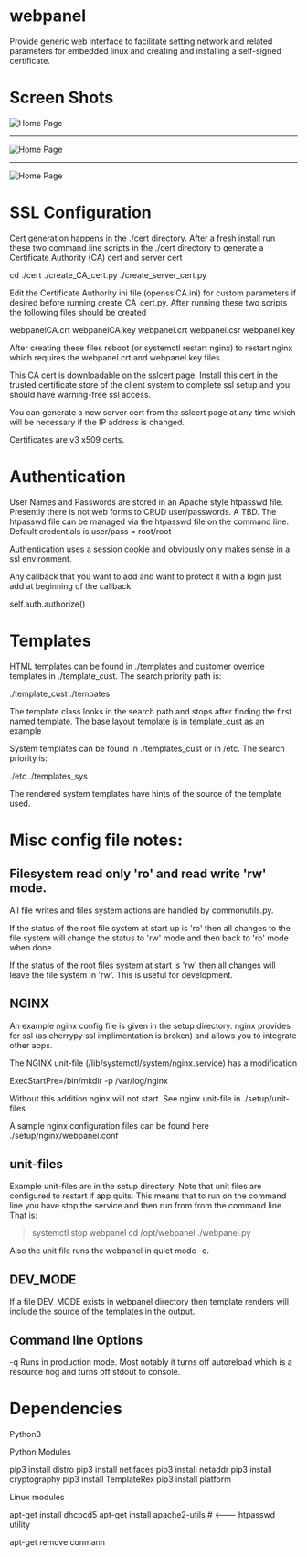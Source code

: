 # webpanel

Provide generic web interface to facilitate setting network and related parameters for embedded linux and creating and installing a self-signed certificate.

# Screen Shots

![Home Page](docs/img/index.jpg "Home Page")

---

![Home Page](docs/img/netconf.jpg "Net Configure")

---

![Home Page](docs/img/sslcert.jpg "SSL Cert Info")


# SSL Configuration

Cert generation happens in the ./cert directory. After a fresh install
run these two command line scripts in the ./cert directory to generate a
Certificate Authority (CA) cert and server cert

cd ./cert
./create_CA_cert.py
./create_server_cert.py

Edit the Certificate Authority ini file (opensslCA.ini) for custom
parameters if desired before running create_CA_cert.py. After running
these two scripts the following files should be created

webpanelCA.crt
webpanelCA.key
webpanel.crt
webpanel.csr
webpanel.key

After creating these files reboot (or systemctl restart nginx) to restart
nginx which requires the webpanel.crt and webpanel.key files.

This CA cert is downloadable on the sslcert page. Install this cert in
the trusted certificate store of the client system to complete ssl setup
and you should have warning-free ssl access.

You can generate a new server cert from the sslcert page at any time
which will be necessary if the IP address is changed.

Certificates are v3 x509 certs.

# Authentication

User Names and Passwords are stored in an Apache style htpasswd file.
Presently there is not web forms to CRUD user/passwords. A TBD. The
htpasswd file can be managed via the htpasswd file on the command line.
Default credentials is user/pass = root/root

Authentication uses a session cookie and obviously only makes sense in
a ssl environment.

Any callback that you want to add and want to protect it with a login
just add at beginning of the callback:

self.auth.authorize()

# Templates

HTML templates can be found in ./templates and customer override templates
in ./template_cust. The search priority path is:

./template_cust
./tempates

The template class looks in the search path and stops after finding the first named
template. The base layout template is in template_cust as an example

System templates can be found in ./templates_cust or in /etc. The search priority is:

./etc
./templates_sys

The rendered system templates have hints of the source of the template used.

# Misc config file notes:

## Filesystem read only 'ro' and read write 'rw' mode.

All file writes and files system actions are handled by commonutils.py.

If the status of the root file system at start up is 'ro' then all changes
to the file system will change the status to 'rw' mode and then back to 'ro'
mode when done.

If the status of the root files system at start is 'rw' then all changes
will leave the file system in 'rw'. This is useful for development.

## NGINX

An example nginx config file is given in the setup directory. nginx
provides for ssl (as cherrypy ssl implimentation is broken) and allows
you to integrate other apps.

The NGINX unit-file (/lib/systemctl/system/nginx.service) has a modification

ExecStartPre=/bin/mkdir -p /var/log/nginx

Without this addition nginx will not start. See nginx unit-file in ./setup/unit-files

A sample nginx configuration files can be found here ./setup/nginx/webpanel.conf

## unit-files

Example unit-files are in the setup directory. Note that unit files
are configured to restart if app quits. This means that to run on the
command line you have stop the service and then run from from the command
line. That is:

>systemctl stop webpanel
>cd /opt/webpanel
>./webpanel.py

Also the unit file runs the webpanel in quiet mode -q.

## DEV_MODE

If a file DEV_MODE exists in webpanel directory then template renders
will include the source of the templates in the output.

## Command line Options

-q  Runs in production mode. Most notably it turns off autoreload which is a
resource hog and turns off stdout to console.

# Dependencies

Python3

Python Modules

pip3 install distro
pip3 install netifaces
pip3 install netaddr
pip3 install cryptography
pip3 install TemplateRex
pip3 install platform


Linux modules

apt-get install dhcpcd5
apt-get install apache2-utils  # <--- htpasswd utility

apt-get remove conmann
